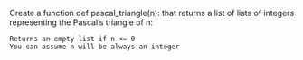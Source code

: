 Create a function def pascal_triangle(n): that returns a list of lists of integers representing the Pascal’s triangle of n:

    Returns an empty list if n <= 0
    You can assume n will be always an integer
